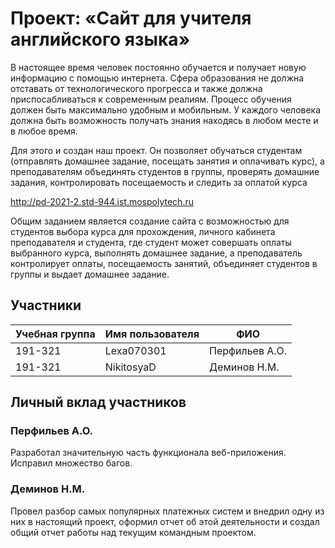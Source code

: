 # Проект: «Сайт для учителя английского языка»

В настоящее время человек постоянно обучается и получает новую информацию с помощью интернета. Сфера образования не должна отставать от технологического прогресса и также должна приспосабливаться к современным реалиям. Процесс обучения должен быть максимально удобным и мобильным. У каждого человека должна быть возможность получать знания находясь в любом месте и в любое время.

Для этого и создан наш проект. Он позволяет обучаться студентам (отправлять домашнее задание, посещать занятия и оплачивать курс), а преподавателям объединять студентов в группы, проверять домашние задания, контролировать посещаемость и следить за оплатой курса

http://pd-2021-2.std-944.ist.mospolytech.ru

Общим заданием является создание сайта с возможностью для студентов выбора курса для прохождения, личного кабинета преподавателя и студента, где студент может совершать оплаты выбранного курса, выполнять домашнее задание, а преподаватель контролирует оплаты, посещаемость занятий,  объединяет студентов в группы и выдает домашнее задание.

## Участники

| Учебная группа | Имя пользователя | ФИО                      |
|----------------|------------------|--------------------------|
| 191-321        | Lexa070301       | Перфильев А.О.           |
| 191-321        | NikitosyaD       | Деминов Н.М.             |

## Личный вклад участников

### Перфильев А.О.

Разработал значительную часть функционала веб-приложения. Исправил множество багов.

### Деминов Н.М.

Провел разбор самых популярных платежных систем и внедрил одну из них в настоящий проект, оформил отчет об этой деятельности и создал общий отчет работы над текущим командным проектом.
